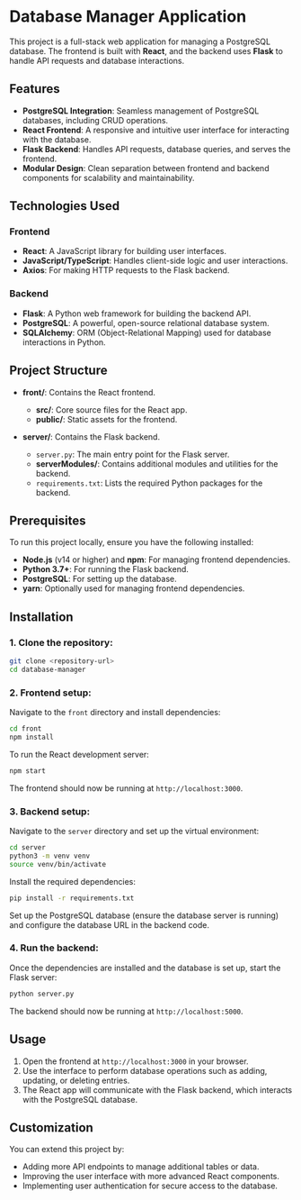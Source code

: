# Database Manager Application

This project is a full-stack web application for managing a PostgreSQL database. The frontend is built with **React**, and the backend uses **Flask** to handle API requests and database interactions.

## Features

- **PostgreSQL Integration**: Seamless management of PostgreSQL databases, including CRUD operations.
- **React Frontend**: A responsive and intuitive user interface for interacting with the database.
- **Flask Backend**: Handles API requests, database queries, and serves the frontend.
- **Modular Design**: Clean separation between frontend and backend components for scalability and maintainability.

## Technologies Used

### Frontend
- **React**: A JavaScript library for building user interfaces.
- **JavaScript/TypeScript**: Handles client-side logic and user interactions.
- **Axios**: For making HTTP requests to the Flask backend.

### Backend
- **Flask**: A Python web framework for building the backend API.
- **PostgreSQL**: A powerful, open-source relational database system.
- **SQLAlchemy**: ORM (Object-Relational Mapping) used for database interactions in Python.

## Project Structure

- **front/**: Contains the React frontend.
  - **src/**: Core source files for the React app.
  - **public/**: Static assets for the frontend.
  
- **server/**: Contains the Flask backend.
  - `server.py`: The main entry point for the Flask server.
  - **serverModules/**: Contains additional modules and utilities for the backend.
  - `requirements.txt`: Lists the required Python packages for the backend.

## Prerequisites

To run this project locally, ensure you have the following installed:

- **Node.js** (v14 or higher) and **npm**: For managing frontend dependencies.
- **Python 3.7+**: For running the Flask backend.
- **PostgreSQL**: For setting up the database.
- **yarn**: Optionally used for managing frontend dependencies.

## Installation

### 1. Clone the repository:

```bash
git clone <repository-url>
cd database-manager
```

### 2. Frontend setup:

Navigate to the `front` directory and install dependencies:

```bash
cd front
npm install
```

To run the React development server:

```bash
npm start
```

The frontend should now be running at `http://localhost:3000`.

### 3. Backend setup:

Navigate to the `server` directory and set up the virtual environment:

```bash
cd server
python3 -m venv venv
source venv/bin/activate
```

Install the required dependencies:

```bash
pip install -r requirements.txt
```

Set up the PostgreSQL database (ensure the database server is running) and configure the database URL in the backend code.

### 4. Run the backend:

Once the dependencies are installed and the database is set up, start the Flask server:

```bash
python server.py
```

The backend should now be running at `http://localhost:5000`.

## Usage

1. Open the frontend at `http://localhost:3000` in your browser.
2. Use the interface to perform database operations such as adding, updating, or deleting entries.
3. The React app will communicate with the Flask backend, which interacts with the PostgreSQL database.

## Customization

You can extend this project by:

- Adding more API endpoints to manage additional tables or data.
- Improving the user interface with more advanced React components.
- Implementing user authentication for secure access to the database.
